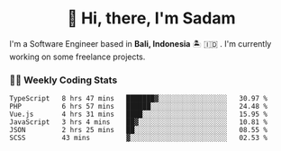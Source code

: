 <h1 align="center">👋 Hi, there, I'm Sadam</h1>
<p>I'm a Software Engineer based in <strong>Bali, Indonesia</strong> 🏝️ 🇮🇩 . I'm currently working on some freelance projects.</p>

### 👨‍💻 Weekly Coding Stats
<!--START_SECTION:waka-->

```text
TypeScript   8 hrs 47 mins   ███████▓░░░░░░░░░░░░░░░░░   30.97 %
PHP          6 hrs 57 mins   ██████░░░░░░░░░░░░░░░░░░░   24.48 %
Vue.js       4 hrs 31 mins   ████░░░░░░░░░░░░░░░░░░░░░   15.95 %
JavaScript   3 hrs 4 mins    ██▓░░░░░░░░░░░░░░░░░░░░░░   10.81 %
JSON         2 hrs 25 mins   ██░░░░░░░░░░░░░░░░░░░░░░░   08.55 %
SCSS         43 mins         ▓░░░░░░░░░░░░░░░░░░░░░░░░   02.53 %
```

<!--END_SECTION:waka-->
